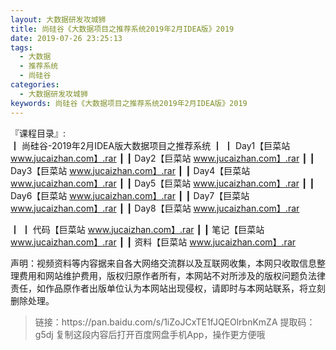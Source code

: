 ```yaml
---
layout: 大数据研发攻城狮
title: 尚硅谷《大数据项目之推荐系统2019年2月IDEA版》2019
date: 2019-07-26 23:25:13
tags:
  - 大数据
  - 推荐系统
  - 尚硅谷
categories:
  - 大数据研发攻城狮
keywords: 尚硅谷《大数据项目之推荐系统2019年2月IDEA版》2019
---
```

『课程目录』:  
┃  尚硅谷-2019年2月IDEA版大数据项目之推荐系统
┃  ┃  Day1【巨菜站 www.jucaizhan.com】.rar
┃  ┃  Day2【巨菜站 www.jucaizhan.com】.rar
┃  ┃  Day3【巨菜站 www.jucaizhan.com】.rar
┃  ┃  Day4【巨菜站 www.jucaizhan.com】.rar
┃  ┃  Day5【巨菜站 www.jucaizhan.com】.rar
┃  ┃  Day6【巨菜站 www.jucaizhan.com】.rar
┃  ┃  Day7【巨菜站 www.jucaizhan.com】.rar
┃  ┃  Day8【巨菜站 www.jucaizhan.com】.rar
<!-- more --> 
┃  ┃  代码【巨菜站 www.jucaizhan.com】.rar
┃  ┃  笔记【巨菜站 www.jucaizhan.com】.rar
┃  ┃  资料【巨菜站 www.jucaizhan.com】.rar
<div class="post-copyright">
    <div class="post-copyright__author">
      <span class="post-copyright-meta">声明：视频资料等内容据来自各大网络交流群以及互联网收集，本网只收取信息整理费用和网站维护费用，版权归原作者所有，本网站不对所涉及的版权问题负法律责任，如作品原作者出版单位认为本网站出现侵权，请即时与本网站联系，将立刻删除处理。 </span>
    </div>
</div>

<blockquote class="blockquote-center">
链接：https://pan.baidu.com/s/1iZoJCxTE1fJQEOlrbnKmZA 
提取码：g5dj 
复制这段内容后打开百度网盘手机App，操作更方便哦
</blockquote>

